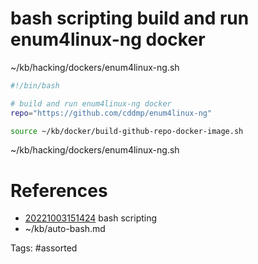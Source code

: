 # bash scripting build and run enum4linux-ng docker
~/kb/hacking/dockers/enum4linux-ng.sh
```bash
#!/bin/bash

# build and run enum4linux-ng docker
repo="https://github.com/cddmp/enum4linux-ng"

source ~/kb/docker/build-github-repo-docker-image.sh
```

~/kb/hacking/dockers/enum4linux-ng.sh
# References
- [20221003151424](/zet/20221003151424/README.md) bash scripting
- ~/kb/auto-bash.md

Tags:
    #assorted
